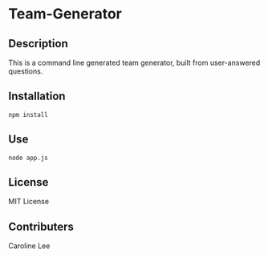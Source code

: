 # Team-Generator

## Description

This is a command line generated team generator, built from user-answered questions. 

## Installation
    npm install
    
## Use
    node app.js
    
## License
MIT License

## Contributers
Caroline Lee
